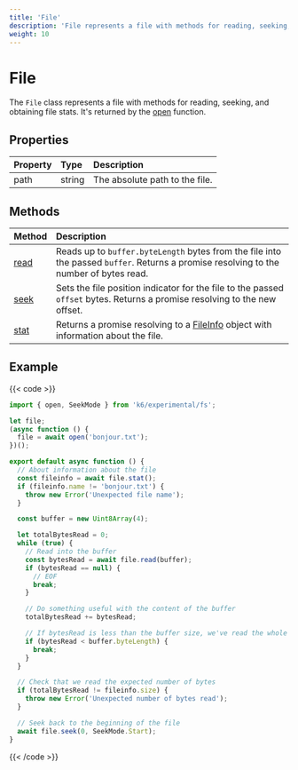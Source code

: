 ```yaml
---
title: 'File'
description: 'File represents a file with methods for reading, seeking, and obtaining file stats.'
weight: 10
---
```


# File

The `File` class represents a file with methods for reading, seeking, and obtaining file stats. It's returned by the [open](https://grafana.com/docs/k6/<K6_VERSION>/javascript-api/init-context/open/) function.

## Properties

| Property | Type   | Description                    |
| :------- | :----- | :----------------------------- |
| path     | string | The absolute path to the file. |

## Methods

| Method                                                                                       | Description                                                                                                                                                               |
| :------------------------------------------------------------------------------------------- | :------------------------------------------------------------------------------------------------------------------------------------------------------------------------ |
| [read](https://grafana.com/docs/k6/<K6_VERSION>/javascript-api/k6-experimental/fs/file/read) | Reads up to `buffer.byteLength` bytes from the file into the passed `buffer`. Returns a promise resolving to the number of bytes read.                                    |
| [seek](https://grafana.com/docs/k6/<K6_VERSION>/javascript-api/k6-experimental/fs/file/seek) | Sets the file position indicator for the file to the passed `offset` bytes. Returns a promise resolving to the new offset.                                                |
| [stat](https://grafana.com/docs/k6/<K6_VERSION>/javascript-api/k6-experimental/fs/file/stat) | Returns a promise resolving to a [FileInfo](https://grafana.com/docs/k6/<K6_VERSION>/javascript-api/k6-experimental/fs/fileinfo/) object with information about the file. |

## Example

{{< code >}}

```javascript
import { open, SeekMode } from 'k6/experimental/fs';

let file;
(async function () {
  file = await open('bonjour.txt');
})();

export default async function () {
  // About information about the file
  const fileinfo = await file.stat();
  if (fileinfo.name != 'bonjour.txt') {
    throw new Error('Unexpected file name');
  }

  const buffer = new Uint8Array(4);

  let totalBytesRead = 0;
  while (true) {
    // Read into the buffer
    const bytesRead = await file.read(buffer);
    if (bytesRead == null) {
      // EOF
      break;
    }

    // Do something useful with the content of the buffer
    totalBytesRead += bytesRead;

    // If bytesRead is less than the buffer size, we've read the whole file
    if (bytesRead < buffer.byteLength) {
      break;
    }
  }

  // Check that we read the expected number of bytes
  if (totalBytesRead != fileinfo.size) {
    throw new Error('Unexpected number of bytes read');
  }

  // Seek back to the beginning of the file
  await file.seek(0, SeekMode.Start);
}
```

{{< /code >}}
